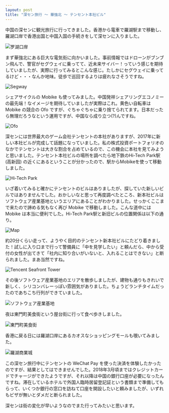 ```yaml
---
layout: post
title: "深セン旅行 〜 華強北 〜 テンセント本社ビル"
---
```

中国の深センに観光旅行に行ってきました。香港から電車で羅湖駅まで移動し、羅湖口岸で香港出国と中国入国の手続きをして深センに入りました。

![罗湖口岸](/assets/img/罗湖口岸.jpg)

まず華強北にある巨大な電気街に向かいました。事前情報ではドローンがブンブン飛んで、警官がセグウェイに乗ってて、近未来サイバー！っていう感じを期待していましたが、実際に行ってみるとこんな感じ。たしかにセグウェイに乗ってるけど・・・なんか地味。徒歩で巡回するよりは疲れなさそうですね。

![Segway](/assets/img/Segway.jpg)

シェアサイクルの Mobike も使ってみました。中国発祥シェアリングエコノミーの最先端！なイメージを期待していましたが実際はこれ。黄色い自転車は Mobike の競合の Ofo ですが、ぐちゃぐちゃに乗り捨てられてます。日本だったら無理だろうなという運用ですが、中国なら成り立つ(?)んですね。

![Ofo](/assets/img/Ofo.jpg)

深センには世界最大のゲーム会社テンセントの本社がありますが、2017年に新しい本社ビルが完成して話題になっていました。私の株式投資ポートフォリオのなかでテンセントは大きな割合を占めているので、この機会に本社を見てみようと思いました。テンセント本社ビルの場所を調べたら地下鉄のHi-Tech Park駅 (高新园) の近くにあるということが分かったので、駅からMobikeを使って移動しました。

![Hi-Tech Park](/assets/img/HiTechPark.jpg)

いざ着いてみると確かにテンセントのビルはありましたが、探していた新しいビルではありませんでした。おかしいなと思って再度調べたところ、新本社ビルはソフトウェア産業基地というエリアにあることがわかりました。せっかくここまで来たので諦める気もなく再び Mobike で移動しました。こんな道中には Mobike は本当に便利でした。Hi-Tech Park駅と新旧ビルの位置関係は以下の通り。

![Map](/assets/img/TencentMap.png)

約20分くらい走って、ようやく目的のテンセント新本社ビルにたどり着きました！試しに入り口まで行って警備員に「中を見学したい」と頼んだら、中から受付の女性が出てきて「社内に知り合いがいないと、入れることはできない」と断られました。まあ当然ですね。

![Tencent Seafront Tower](/assets/img/TencentSeafrontTower.jpg)

その後ソフトウェア産業基地のエリアを散歩しましたが、建物も通りもきれいで新しく、シリコンバレーっぽい雰囲気がありました。ちょうどランチタイムだったのであちこち行列ができていました。

![ソフトウェア産業基地](/assets/img/SoftwareIndustrialBase.jpg)

夜は東門町美食街という屋台街に行って食べ歩きしました。

![東門町美食街](/assets/img/東門町美食街.jpg)

香港に戻る日には羅湖口岸にあるカオスなショッピングモールも覗いてみました。

![羅湖商業城](/assets/img/羅湖商業城.jpg)

この深セン旅行中にテンセントの WeChat Pay を使った決済を体験したかったのですが、結果としてはできませんでした。2018年3月頃まではクレジットカードでチャージができたようですが、それ以降は中国の銀行口座が必要になったんですね。滞在しているホテルで外国人臨時居留登記証という書類まで準備してもらって、いくつか銀行の窓口を訪ねて口座を開設したいと頼みましたが、いずれもビザが無いとダメだと断られました。

深センは街の変化が早いようなのでまた行ってみたいと思います。